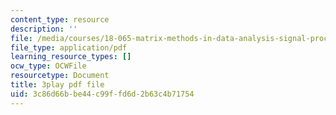 ```yaml
---
content_type: resource
description: ''
file: /media/courses/18-065-matrix-methods-in-data-analysis-signal-processing-and-machine-learning-spring-2018/3c86d66bbe44c99ffd6d2b63c4b71754_paxLhq30mBo.pdf
file_type: application/pdf
learning_resource_types: []
ocw_type: OCWFile
resourcetype: Document
title: 3play pdf file
uid: 3c86d66b-be44-c99f-fd6d-2b63c4b71754
---
```

